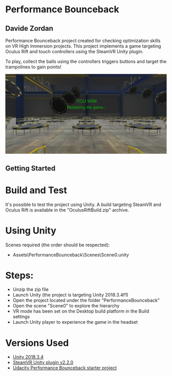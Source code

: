 # Performance Bounceback
## Davide Zordan

Performance Bounceback project created for checking optimization skills on VR High Immersion projects. This project implements a game targeting Oculus Rift and touch controllers using the SteamVR Unity plugin.

To play, collect the balls using the controllers triggers buttons and target the trampolines to gain points!

![Screenshot](Screenshot.png)

## Getting Started

# Build and Test
It's possible to test the project using Unity. A build targeting SteamVR and Oculus Rift is available in the "OculusRiftBuild.zip" archive.

# Using Unity
Scenes required (the order should be respected):

- Assets\PerformanceBounceback\Scenes\Scene0.unity

# Steps:
- Unzip the zip file
- Launch Unity (the project is targeting Unity 2018.3.4f1)
- Open the project located under the folder “PerformanceBounceback"
- Open the scene "Scene0" to explore the hierarchy
- VR mode has been set on the Desktop build platform in the Build settings
- Launch Unity player to experience the game in the headset

# Versions Used
- [Unity 2018.3.4](https://unity3d.com/unity/whats-new/2018.3.4)
- [SteamVR Unity plugin v2.2.0](https://github.com/ValveSoftware/steamvr_unity_plugin/releases)
- [Udacity Performance Bounceback starter project](https://github.com/udacity/Performance-Bounceback-Starter-Project)